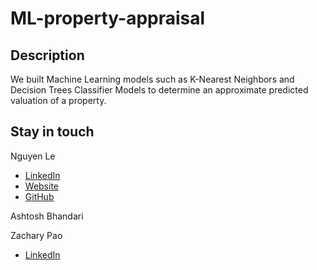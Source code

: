 # ML-property-appraisal

## Description
We built Machine Learning models such as K-Nearest Neighbors and Decision Trees Classifier Models to determine an approximate predicted valuation of a property.‍

## Stay in touch
Nguyen Le
- [LinkedIn](http://linkedin.com/in/nguyenle04/)
- [Website](http://filiple.github.io)
- [GitHub](http://github.com/FilipLe)

Ashtosh Bhandari

Zachary Pao
- [LinkedIn](https://www.linkedin.com/in/zachary-pao-506788161/)
